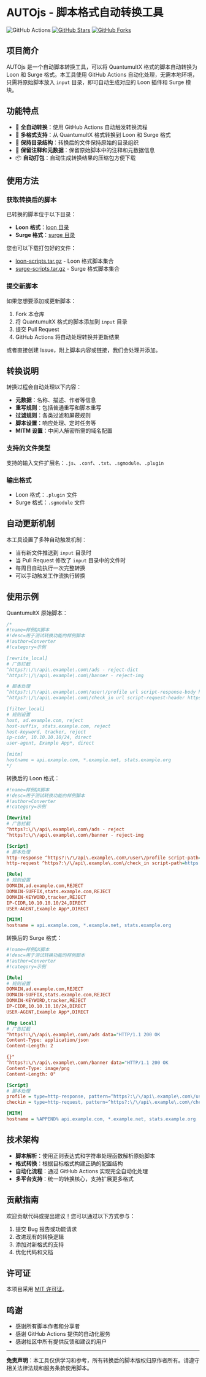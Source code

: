 # AUTOjs - 脚本格式自动转换工具

![GitHub Actions](https://github.com/yourusername/AUTOjs/actions/workflows/script-conversion-workflow.yml/badge.svg)
[![GitHub Stars](https://img.shields.io/github/stars/yourusername/AUTOjs.svg)](https://github.com/yourusername/AUTOjs/stargazers)
[![GitHub Forks](https://img.shields.io/github/forks/yourusername/AUTOjs.svg)](https://github.com/yourusername/AUTOjs/network/members)

## 项目简介

AUTOjs 是一个自动脚本转换工具，可以将 QuantumultX 格式的脚本自动转换为 Loon 和 Surge 格式。本工具使用 GitHub Actions 自动化处理，无需本地环境，只需将原始脚本放入 `input` 目录，即可自动生成对应的 Loon 插件和 Surge 模块。

## 功能特点

- 🚀 **全自动转换**：使用 GitHub Actions 自动触发转换流程
- 🔄 **多格式支持**：从 QuantumultX 格式转换到 Loon 和 Surge 格式
- 📂 **保持目录结构**：转换后的文件保持原始的目录组织
- 📝 **保留注释和元数据**：保留原始脚本中的注释和元数据信息
- 📦 **自动打包**：自动生成转换结果的压缩包方便下载

## 使用方法

### 获取转换后的脚本

已转换的脚本位于以下目录：

- **Loon 格式**：[loon 目录](./loon)
- **Surge 格式**：[surge 目录](./surge)

您也可以下载打包好的文件：

- [loon-scripts.tar.gz](./loon-scripts.tar.gz) - Loon 格式脚本集合
- [surge-scripts.tar.gz](./surge-scripts.tar.gz) - Surge 格式脚本集合

### 提交新脚本

如果您想要添加或更新脚本：

1. Fork 本仓库
2. 将 QuantumultX 格式的脚本添加到 `input` 目录
3. 提交 Pull Request
4. GitHub Actions 将自动处理转换并更新结果

或者直接创建 Issue，附上脚本内容或链接，我们会处理并添加。

## 转换说明

转换过程会自动处理以下内容：

- **元数据**：名称、描述、作者等信息
- **重写规则**：包括普通重写和脚本重写
- **过滤规则**：各类过滤和屏蔽规则
- **脚本设置**：响应处理、定时任务等
- **MITM 设置**：中间人解密所需的域名配置

### 支持的文件类型

支持的输入文件扩展名：`.js`、`.conf`、`.txt`、`.sgmodule`、`.plugin`

### 输出格式

- Loon 格式：`.plugin` 文件
- Surge 格式：`.sgmodule` 文件

## 自动更新机制

本工具设置了多种自动触发机制：

- 当有新文件推送到 `input` 目录时
- 当 Pull Request 修改了 `input` 目录中的文件时
- 每周日自动执行一次完整转换
- 可以手动触发工作流执行转换

## 使用示例

QuantumultX 原始脚本：
```javascript
/*
#!name=样例QX脚本
#!desc=用于测试转换功能的样例脚本
#!author=Converter
#!category=示例

[rewrite_local]
# 广告拦截
^https?:\/\/api\.example\.com\/ads - reject-dict
^https?:\/\/api\.example\.com\/banner - reject-img

# 脚本处理
^https?:\/\/api\.example\.com\/user\/profile url script-response-body https://example.com/scripts/profile.js
^https?:\/\/api\.example\.com\/check_in url script-request-header https://example.com/scripts/checkin.js

[filter_local]
# 规则设置
host, ad.example.com, reject
host-suffix, stats.example.com, reject
host-keyword, tracker, reject
ip-cidr, 10.10.10.10/24, direct
user-agent, Example App*, direct

[mitm]
hostname = api.example.com, *.example.net, stats.example.org
*/
```

转换后的 Loon 格式：
```ini
#!name=样例QX脚本
#!desc=用于测试转换功能的样例脚本
#!author=Converter
#!category=示例

[Rewrite]
# 广告拦截
^https?:\/\/api\.example\.com\/ads - reject
^https?:\/\/api\.example\.com\/banner - reject-img

[Script]
# 脚本处理
http-response ^https?:\/\/api\.example\.com\/user\/profile script-path=https://example.com/scripts/profile.js, requires-body=true, tag=profile
http-request ^https?:\/\/api\.example\.com\/check_in script-path=https://example.com/scripts/checkin.js, tag=checkin

[Rule]
# 规则设置
DOMAIN,ad.example.com,REJECT
DOMAIN-SUFFIX,stats.example.com,REJECT
DOMAIN-KEYWORD,tracker,REJECT
IP-CIDR,10.10.10.10/24,DIRECT
USER-AGENT,Example App*,DIRECT

[MITM]
hostname = api.example.com, *.example.net, stats.example.org
```

转换后的 Surge 格式：
```ini
#!name=样例QX脚本
#!desc=用于测试转换功能的样例脚本
#!author=Converter
#!category=示例

[Rule]
# 规则设置
DOMAIN,ad.example.com,REJECT
DOMAIN-SUFFIX,stats.example.com,REJECT
DOMAIN-KEYWORD,tracker,REJECT
IP-CIDR,10.10.10.10/24,DIRECT
USER-AGENT,Example App*,DIRECT

[Map Local]
# 广告拦截
^https?:\/\/api\.example\.com\/ads data="HTTP/1.1 200 OK
Content-Type: application/json
Content-Length: 2

{}"
^https?:\/\/api\.example\.com\/banner data="HTTP/1.1 200 OK
Content-Type: image/png
Content-Length: 0"

[Script]
# 脚本处理
profile = type=http-response, pattern=^https?:\/\/api\.example\.com\/user\/profile, requires-body=1, script-path=https://example.com/scripts/profile.js, timeout=60
checkin = type=http-request, pattern=^https?:\/\/api\.example\.com\/check_in, requires-body=0, script-path=https://example.com/scripts/checkin.js, timeout=60

[MITM]
hostname = %APPEND% api.example.com, *.example.net, stats.example.org
```

## 技术架构

- **脚本解析**：使用正则表达式和字符串处理函数解析原始脚本
- **格式转换**：根据目标格式构建正确的配置结构
- **自动化流程**：通过 GitHub Actions 实现完全自动化处理
- **多平台支持**：统一的转换核心，支持扩展更多格式

## 贡献指南

欢迎贡献代码或提出建议！您可以通过以下方式参与：

1. 提交 Bug 报告或功能请求
2. 改进现有的转换逻辑
3. 添加对新格式的支持
4. 优化代码和文档

## 许可证

本项目采用 [MIT 许可证](LICENSE)。

## 鸣谢

- 感谢所有脚本作者和分享者
- 感谢 GitHub Actions 提供的自动化服务
- 感谢社区中所有提供反馈和建议的用户

---

**免责声明**：本工具仅供学习和参考，所有转换后的脚本版权归原作者所有。请遵守相关法律法规和服务条款使用脚本。

